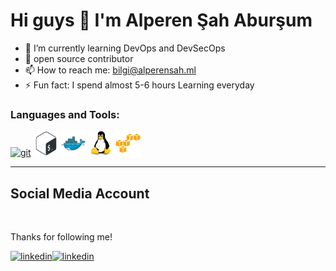 # Hi guys 👋 I'm Alperen Şah Aburşum





- 🌱 I’m currently learning DevOps and DevSecOps
- 👯 open source contributor
- 📫 How to reach me: bilgi@alperensah.ml
- ⚡ Fun fact: I spend almost 5-6 hours Learning everyday


<h3 align="left">Languages and Tools:</h3></a><a href="https://git-scm.com/" target="_blank"> <img
        src="https://www.vectorlogo.zone/logos/git-scm/git-scm-icon.svg" alt="git" width="40" height="40" /></a>
<a href="https://www.gnu.org/software/bash/" target="_blank"> <img
        src="https://github.com/devicons/devicon/blob/master/icons/bash/bash-original.svg" alt="git" width="40"
        height="40" /></a>
<a href="https://www.docker.com/"><img
        src="https://github.com/devicons/devicon/blob/master/icons/docker/docker-original.svg" width="40" height="40"
        alt="docker, container"></a>
<a href="https://linux.org/"><img src="https://github.com/devicons/devicon/blob/master/icons/linux/linux-original.svg"
        alt="Linux, ubuntu, centos, debian, kali, mint" width="40" height="40"></a>
<a href="https://aws.amazon.com/"><img
        src="https://github.com/devicons/devicon/blob/master/icons/amazonwebservices/amazonwebservices-original.svg"
        width="40" height="40" alt="Amazon Web Services"></a>

<hr />

<h2>Social Media Account</h2>
<br />
<p>Thanks for following me!</p>
<a href="https://www.linkedin.com/in/alperen-sah"><img src="https://cdn-icons-png.flaticon.com/512/174/174857.png"
        alt="linkedin" width="25"></a><a href="https://twitter.com/sh_alperen"><img
        src="https://upload.wikimedia.org/wikipedia/commons/thumb/4/4f/Twitter-logo.svg/2491px-Twitter-logo.svg.png"
        alt="linkedin" width="25"></a>
